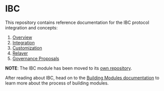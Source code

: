 # IBC

This repository contains reference documentation for the IBC protocol integration and concepts:

1. [Overview](./overview.md)
2. [Integration](./integration.md)
3. [Customization](./custom.md)
4. [Relayer](./relayer.md)
5. [Governance Proposals](./proposals.md)

**NOTE**: The IBC module has been moved to its [own repository](https://github.com/cosmos/ibc-go).

After reading about IBC, head on to the [Building Modules
documentation](../building-modules/README.md) to learn more about the process of building modules.
